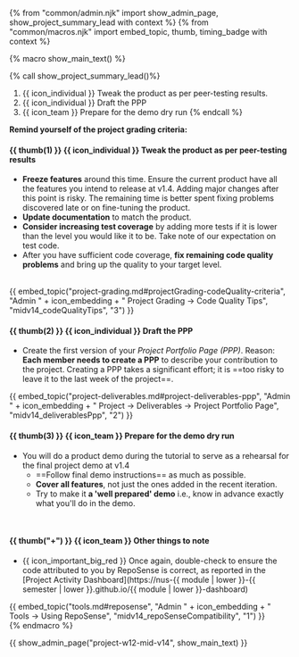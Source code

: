 {% from "common/admin.njk" import show_admin_page, show_project_summary_lead with context %}
{% from "common/macros.njk" import embed_topic, thumb, timing_badge with context %}

{% macro show_main_text() %}
<div id="main">

{% call show_project_summary_lead()%}

1. {{ icon_individual }} Tweak the product as per peer-testing results.
1. {{ icon_individual }} Draft the PPP
1. {{ icon_team }} Prepare for the demo dry run
{% endcall %}

<div id="body">

<box background-color="white" border-color="red">

**Remind yourself of the project grading criteria:**

<panel type="seamless" src="project-grading.md#main" header="%%Admin {{ icon_embedding }} Project: Grading%%" class="embedding" />
</box>

#### {{ thumb(1) }} {{ icon_individual }} Tweak the product as per peer-testing results

* **Freeze features** around this time. Ensure the current product have all the features you intend to release at v1.4. Adding major changes after this point is risky. The remaining time is better spent fixing problems discovered late or on fine-tuning the product.
* **Update documentation** to match the product.
* **Consider increasing test coverage** by adding more tests if it is lower than the level you would like it to be. Take note of <trigger trigger="click" for="modal:mid-v14-testingExpectations">our expectation on test code</trigger>. 
* After you have sufficient code coverage, **fix remaining code quality problems** and bring up the quality to your target level.

<modal title="Admin {{ icon_embedding }} Project Asessement → Expectation on testing" id="modal:mid-v14-testingExpectations">
  <include src="project-scope.md#testing-expectations"/>
</modal>

<div class="indented-level2">
{{ embed_topic("project-grading.md#projectGrading-codeQuality-criteria", "Admin " + icon_embedding + " Project Grading → Code Quality Tips", "midv14_codeQualityTips", "3") }}
</div>

#### {{ thumb(2) }} {{ icon_individual }} Draft the PPP

* Create the first version of your _Project Portfolio Page (PPP)_. Reason: **Each member needs to create a PPP** to describe your contribution to the project. Creating a PPP takes a significant effort; it is ==too risky to leave it to the last week of the project==. 

<div class="indented-level2">
{{ embed_topic("project-deliverables.md#project-deliverables-ppp", "Admin " + icon_embedding + " Project → Deliverables → Project Portfolio Page", "midv14_deliverablesPpp", "2") }}
</div>

#### {{ thumb(3) }} {{ icon_team }} Prepare for the demo dry run

* You will do a product demo during the tutorial to serve as a rehearsal for the final project demo at v1.4
  * ==Follow <trigger trigger="click" for="modal:mid-v14-demo-instructions">final demo instructions</trigger>== as much as possible.
  * **Cover all features**, not just the ones added in the recent iteration.
  * Try to make it **a 'well prepared' demo** i.e., know in advance exactly what you'll do in the demo.

<modal large title="Admin {{ icon_embedding }} Project → v1.4 Demo (extract)" id="modal:mid-v14-demo-instructions">
  <include src="project-deliverables.md#project-deliverables-demo"/>
</modal>

#### {{ thumb("+") }} {{ icon_team }} Other things to note

* {{ icon_important_big_red }} Once again, double-check to ensure the code attributed to you by RepoSense is correct, as reported in the [Project Activity Dashboard](https://nus-{{ module | lower }}-{{ semester | lower }}.github.io/{{ module | lower }}-dashboard)

<div class="indented-level2">
{{ embed_topic("tools.md#reposense", "Admin " + icon_embedding + " Tools → Using RepoSense", "midv14_repoSenseCompatibility", "1") }}
</div>

</div>
</div>
{% endmacro %}

{{ show_admin_page("project-w12-mid-v14", show_main_text) }}